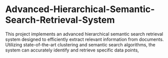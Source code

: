 # Advanced-Hierarchical-Semantic-Search-Retrieval-System
This project implements an advanced hierarchical semantic search retrieval system designed to efficiently extract relevant information from documents. Utilizing state-of-the-art clustering and semantic search algorithms, the system can accurately identify and retrieve specific data points,

